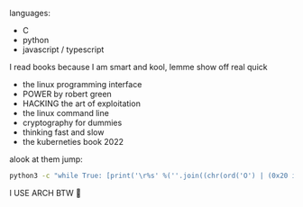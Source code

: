 languages:
* C
* python
* javascript / typescript


I read books because I am smart and kool, lemme show off real quick
* the linux programming interface
* POWER by robert green
* HACKING the art of exploitation
* the linux command line
* cryptography for dummies 
* thinking fast and slow
* the kuberneties book 2022


alook at them jump:
```sh
python3 -c "while True: [print('\r%s' %(''.join((chr(ord('O') | (0x20 if (j-i) % 2 else 0x0))) for j in range(i))), end='') for i in range(100)]"
```

I USE ARCH BTW 🎯
